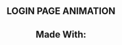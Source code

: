 <div align="center">
  <h2>LOGIN PAGE ANIMATION</h2>
  <h2>Made With:</h2>
  <img
    src="	https://img.shields.io/badge/HTML5-E34F26?style=for-the-badge&logo=html5&logoColor=white"
    alt=""
  />
  <img
    src="	https://img.shields.io/badge/CSS3-1572B6?style=for-the-badge&logo=css3&logoColor=white"
    alt=""
  />
</div>
